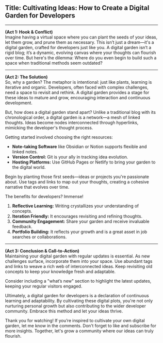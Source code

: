 ## Title: Cultivating Ideas: How to Create a Digital Garden for Developers

---

**(Act 1: Hook & Conflict)**  
Imagine having a virtual space where you can plant the seeds of your ideas, let them grow, and prune them as necessary. This isn’t just a dream—it's a digital garden, crafted for developers just like you. A digital garden isn’t a rigid blog; it’s a dynamic, evolving canvas where your thoughts can flourish over time. But here's the dilemma: Where do you even begin to build such a space when traditional methods seem outdated?

---

**(Act 2: The Solution)**  
So, why a garden? The metaphor is intentional: just like plants, learning is iterative and organic. Developers, often faced with complex challenges, need a space to revisit and rethink. A digital garden provides a stage for these ideas to mature and grow, encouraging interaction and continuous development.

But, how does a digital garden stand apart? Unlike a traditional blog with its chronological order, a digital garden is a network—a mesh of linked thoughts. Ideas become nodes interconnected through hyperlinks, mimicking the developer's thought process.

Getting started involved choosing the right resources:
- **Note-taking Software** like Obsidian or Notion supports flexible and linked notes.
- **Version Control:** Git is your ally in tracking idea evolution.
- **Hosting Platforms:** Use GitHub Pages or Netlify to bring your garden to the digital world.

Begin by planting those first seeds—ideas or projects you're passionate about. Use tags and links to map out your thoughts, creating a cohesive narrative that evolves over time.

The benefits for developers? Immense!
1. **Reflective Learning:** Writing crystallizes your understanding of concepts.
2. **Iteration Friendly:** It encourages revisiting and refining thoughts.
3. **Community Engagement:** Share your garden and receive invaluable feedback.
4. **Portfolio Building:** It reflects your growth and is a great asset in job searches or collaborations.

---

**(Act 3: Conclusion & Call-to-Action)**  
Maintaining your digital garden with regular updates is essential. As new challenges surface, incorporate them into your space. Use abundant tags and links to weave a rich web of interconnected ideas. Keep revisiting old concepts to keep your knowledge fresh and adaptable.

Consider including a "what’s new" section to highlight the latest updates, keeping your regular visitors engaged.

Ultimately, a digital garden for developers is a declaration of continuous learning and adaptability. By cultivating these digital plots, you're not only nurturing personal growth but also contributing to the wider developer community. Embrace this method and let your ideas thrive.

Thank you for watching! If you’re inspired to cultivate your own digital garden, let me know in the comments. Don't forget to like and subscribe for more insights. Together, let's grow a community where our ideas can truly flourish.